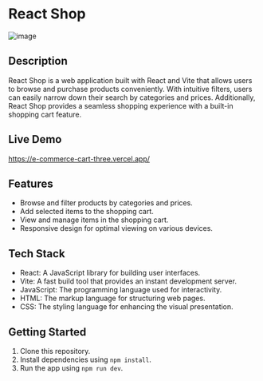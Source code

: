 # React Shop

![image](https://github.com/Almudena-Rendon/e-commerce-cart/assets/126793941/fcde791d-60fe-4226-978f-65b1f9d36756)

## Description
React Shop is a web application built with React and Vite that allows users to browse and purchase products conveniently. With intuitive filters, users can easily narrow down their search by categories and prices. Additionally, React Shop provides a seamless shopping experience with a built-in shopping cart feature.

## Live Demo
https://e-commerce-cart-three.vercel.app/

## Features
- Browse and filter products by categories and prices.
- Add selected items to the shopping cart.
- View and manage items in the shopping cart.
- Responsive design for optimal viewing on various devices.

## Tech Stack
- React: A JavaScript library for building user interfaces.
- Vite: A fast build tool that provides an instant development server.
- JavaScript: The programming language used for interactivity.
- HTML: The markup language for structuring web pages.
- CSS: The styling language for enhancing the visual presentation.

## Getting Started
1. Clone this repository.
2. Install dependencies using `npm install`.
3. Run the app using `npm run dev`.


